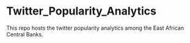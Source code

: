 # Twitter_Popularity_Analytics
This repo hosts the twitter popularity analytics among the East African Central Banks.
